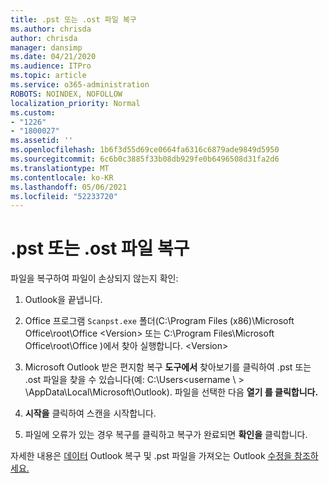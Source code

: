 ```yaml
---
title: .pst 또는 .ost 파일 복구
ms.author: chrisda
author: chrisda
manager: dansimp
ms.date: 04/21/2020
ms.audience: ITPro
ms.topic: article
ms.service: o365-administration
ROBOTS: NOINDEX, NOFOLLOW
localization_priority: Normal
ms.custom:
- "1226"
- "1800027"
ms.assetid: ''
ms.openlocfilehash: 1b6f3d55d69ce0664fa6316c6879ade9849d5950
ms.sourcegitcommit: 6c6b0c3885f33b08db929fe0b6496508d31fa2d6
ms.translationtype: MT
ms.contentlocale: ko-KR
ms.lasthandoff: 05/06/2021
ms.locfileid: "52233720"
---
```

# <a name="repair-pst-or-ost-files"></a>.pst 또는 .ost 파일 복구

파일을 복구하여 파일이 손상되지 않는지 확인:

1. Outlook을 끝냅니다.

2. Office 프로그램 `Scanpst.exe` 폴더(C:\Program Files (x86)\Microsoft Office\root\Office \<Version\> 또는 C:\Program Files\Microsoft Office\root\Office )에서 찾아 실행합니다. \<Version\>

3. Microsoft Outlook 받은 편지함 복구 **도구에서** 찾아보기를 클릭하여 .pst 또는 .ost 파일을 찾을 수 있습니다(예: C:\Users<username  \\ \> \AppData\Local\Microsoft\Outlook). 파일을 선택한 다음 **열기 를 클릭합니다.**

4. **시작을** 클릭하여 스캔을 시작합니다.

5. 파일에 오류가 있는 경우 복구를 클릭하고 복구가 완료되면 **확인을** 클릭합니다.

자세한 내용은 [데이터](https://support.office.com/article/25663bc3-11ec-4412-86c4-60458afc5253) Outlook 복구 및 .pst 파일을 가져오는 Outlook [수정을 참조하세요.](https://support.office.com/article/2d2e50dc-5c36-4ab2-ab50-f1be733b3d6e)
